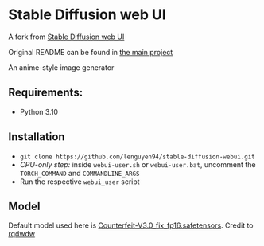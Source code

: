 # Stable Diffusion web UI

A fork from [Stable Diffusion web UI](https://github.com/AUTOMATIC1111/stable-diffusion-webui)

Original README can be found in 
[the main project](https://github.com/AUTOMATIC1111/stable-diffusion-webui/blob/master/README.md)

An anime-style image generator


## Requirements:
- Python 3.10

## Installation

- `git clone https://github.com/lenguyen94/stable-diffusion-webui.git`
- *CPU-only step:* inside `webui-user.sh` or `webui-user.bat`, uncomment the `TORCH_COMMAND` and `COMMANDLINE_ARGS`
-  Run the respective `webui_user` script


## Model
Default model used here is
[Counterfeit-V3.0_fix_fp16.safetensors](https://huggingface.co/datasets/legwyn/temp_ds_aha/tree/main).
Credit to [rqdwdw](https://civitai.com/models/4468)

